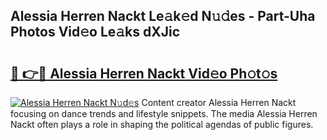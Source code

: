 ## Alessia Herren Nackt Le𝚊k𝚎d N𝚞𝚍es - Part-Uha Photos Vid𝚎o Le𝚊ks dXJic

# <h2><a href="http://fb03ccw.evod.top/?m=Alessia+Herren+Nackt">🔗 👉🔴 Alessia Herren Nackt Vid𝚎o Ph𝚘t𝚘s</a></h2>

[![Alessia Herren Nackt N𝚞d𝚎s](https://i.imgur.com/8V9OHl7.gif)](http://fb03ccw.evod.top/?m=Alessia+Herren+Nackt)
Content creator Alessia Herren Nackt focusing on dance trends and lifestyle snippets. The media Alessia Herren Nackt often plays a role in shaping the political agendas of public figures. 
